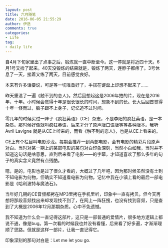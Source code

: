 ```yaml
---
layout: post
title: 六月随笔
date: 2016-06-05 21:55:29
author: 伊迭
comments: true
categories: 
- Life
tag:
- daily life
---
```


自4月下旬家里出了点事之后，锻炼就一直中断至今。这一停就是将近四十天。6月1号又捡了起来。40天没锻炼的结果就是，锻炼了两天，连脖子都疼了。3号休息了一天，接着又练了两天，目前感觉良好。

本来有许多话要说，可是等一切准备好了，手搭在键盘上却想不起来了……

昨天重温了一遍《触不到的恋人》。然后回想起这是2006年拍的片，现在是2016年，十年。小时候会觉得十年是很长很长的时间，想象不到的长。长大后回首觉得十年一倏而过，脑子跟不上身子，记忆追不过时间。

零几年的时候买过一阵子《疯狂英语》（CE）杂志，不是李阳的疯狂英语，是一本杂质。那时候好像就叫疯狂英语，后来才分了原声版口语版等等各种版本。我听 Avril Lavigne 就是从CE上听来的，而看《触不到的恋人》，也是从CE上看来的。

CE上有个栏目叫电影沙龙。每期会推荐一到两部电影，会有电影的精彩片段原声对白。当时对某一期上的某部电影的某句对白印象深刻，当然小白如我，当时并不知道这句话是啥意思，直到后来看了电影——的字幕，才知道喜欢了那么多年的句子的真实含义竟然有点残酷。

嗯，是的，电影也是过了很久才看的，大概过了几年吧，因为那时候虽然没有土到不知电影为何物，但确实不知道看电影为何物。记忆中我在小镇上看的最后一部电影是《哈利波特与魔法石》。

当年好几期的CE音频都拷在MP3里拷在手机里听，印象中一直有拷贝。但今天再想将那段音频找出来却发现找不到了，在网上一阵狂搜，也没有找到音频，只是查到了大概是2006年12月那期杂质。心中不免遗憾。

我不知道为什么会一直记得这部片，这只是一部普通的爱情片，很多地方逻辑上都说不通，像是bug。第一次看的时候我也并没有看懂，后来看了好多遍，才渐渐理顺了思路。但就是这样一部片，让我一直记得它。

印象深刻的那句对白是：Let me let you go.